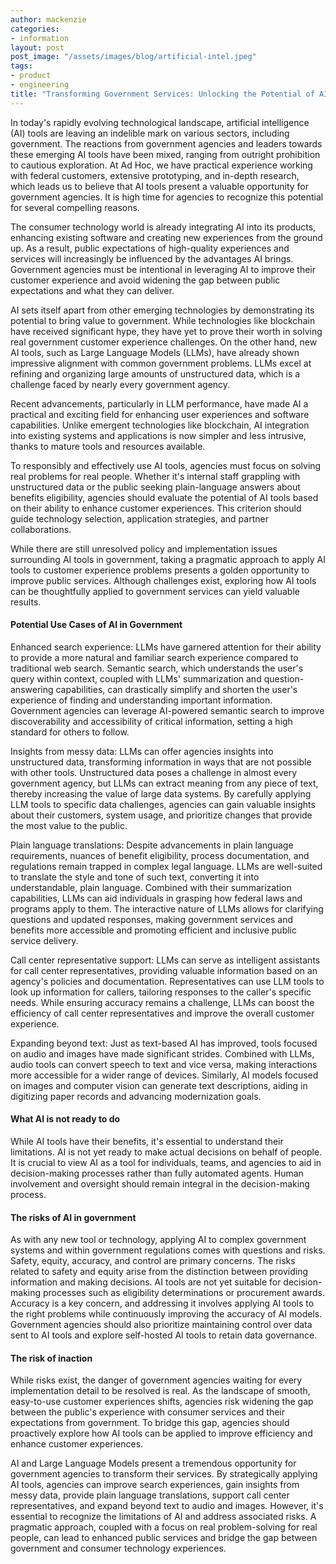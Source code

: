 ```yaml
---
author: mackenzie
categories:
- information
layout: post
post_image: "/assets/images/blog/artificial-intel.jpeg"
tags:
- product
- engineering
title: "Transforming Government Services: Unlocking the Potential of AI and Large Language Models"
---
```


In today's rapidly evolving technological landscape, artificial intelligence (AI) tools are leaving an indelible mark on various sectors, including government. The reactions from government agencies and leaders towards these emerging AI tools have been mixed, ranging from outright prohibition to cautious exploration. At Ad Hoc, we have practical experience working with federal customers, extensive prototyping, and in-depth research, which leads us to believe that AI tools present a valuable opportunity for government agencies. It is high time for agencies to recognize this potential for several compelling reasons.

The consumer technology world is already integrating AI into its products, enhancing existing software and creating new experiences from the ground up. As a result, public expectations of high-quality experiences and services will increasingly be influenced by the advantages AI brings. Government agencies must be intentional in leveraging AI to improve their customer experience and avoid widening the gap between public expectations and what they can deliver.

AI sets itself apart from other emerging technologies by demonstrating its potential to bring value to government. While technologies like blockchain have received significant hype, they have yet to prove their worth in solving real government customer experience challenges. On the other hand, new AI tools, such as Large Language Models (LLMs), have already shown impressive alignment with common government problems. LLMs excel at refining and organizing large amounts of unstructured data, which is a challenge faced by nearly every government agency.

Recent advancements, particularly in LLM performance, have made AI a practical and exciting field for enhancing user experiences and software capabilities. Unlike emergent technologies like blockchain, AI integration into existing systems and applications is now simpler and less intrusive, thanks to mature tools and resources available.

To responsibly and effectively use AI tools, agencies must focus on solving real problems for real people. Whether it's internal staff grappling with unstructured data or the public seeking plain-language answers about benefits eligibility, agencies should evaluate the potential of AI tools based on their ability to enhance customer experiences. This criterion should guide technology selection, application strategies, and partner collaborations.

While there are still unresolved policy and implementation issues surrounding AI tools in government, taking a pragmatic approach to apply AI tools to customer experience problems presents a golden opportunity to improve public services. Although challenges exist, exploring how AI tools can be thoughtfully applied to government services can yield valuable results.

#### Potential Use Cases of AI in Government

Enhanced search experience: LLMs have garnered attention for their ability to provide a more natural and familiar search experience compared to traditional web search. Semantic search, which understands the user's query within context, coupled with LLMs' summarization and question-answering capabilities, can drastically simplify and shorten the user's experience of finding and understanding important information. Government agencies can leverage AI-powered semantic search to improve discoverability and accessibility of critical information, setting a high standard for others to follow.

Insights from messy data: LLMs can offer agencies insights into unstructured data, transforming information in ways that are not possible with other tools. Unstructured data poses a challenge in almost every government agency, but LLMs can extract meaning from any piece of text, thereby increasing the value of large data systems. By carefully applying LLM tools to specific data challenges, agencies can gain valuable insights about their customers, system usage, and prioritize changes that provide the most value to the public.

Plain language translations: Despite advancements in plain language requirements, nuances of benefit eligibility, process documentation, and regulations remain trapped in complex legal language. LLMs are well-suited to translate the style and tone of such text, converting it into understandable, plain language. Combined with their summarization capabilities, LLMs can aid individuals in grasping how federal laws and programs apply to them. The interactive nature of LLMs allows for clarifying questions and updated responses, making government services and benefits more accessible and promoting efficient and inclusive public service delivery.

Call center representative support: LLMs can serve as intelligent assistants for call center representatives, providing valuable information based on an agency's policies and documentation. Representatives can use LLM tools to look up information for callers, tailoring responses to the caller's specific needs. While ensuring accuracy remains a challenge, LLMs can boost the efficiency of call center representatives and improve the overall customer experience.

Expanding beyond text: Just as text-based AI has improved, tools focused on audio and images have made significant strides. Combined with LLMs, audio tools can convert speech to text and vice versa, making interactions more accessible for a wider range of devices. Similarly, AI models focused on images and computer vision can generate text descriptions, aiding in digitizing paper records and advancing modernization goals.

#### What AI is not ready to do

While AI tools have their benefits, it's essential to understand their limitations. AI is not yet ready to make actual decisions on behalf of people. It is crucial to view AI as a tool for individuals, teams, and agencies to aid in decision-making processes rather than fully automated agents. Human involvement and oversight should remain integral in the decision-making process.

#### The risks of AI in government

As with any new tool or technology, applying AI to complex government systems and within government regulations comes with questions and risks. Safety, equity, accuracy, and control are primary concerns. The risks related to safety and equity arise from the distinction between providing information and making decisions. AI tools are not yet suitable for decision-making processes such as eligibility determinations or procurement awards. Accuracy is a key concern, and addressing it involves applying AI tools to the right problems while continuously improving the accuracy of AI models. Government agencies should also prioritize maintaining control over data sent to AI tools and explore self-hosted AI tools to retain data governance.

#### The risk of inaction

While risks exist, the danger of government agencies waiting for every implementation detail to be resolved is real. As the landscape of smooth, easy-to-use customer experiences shifts, agencies risk widening the gap between the public's experience with consumer services and their expectations from government. To bridge this gap, agencies should proactively explore how AI tools can be applied to improve efficiency and enhance customer experiences.

AI and Large Language Models present a tremendous opportunity for government agencies to transform their services. By strategically applying AI tools, agencies can improve search experiences, gain insights from messy data, provide plain language translations, support call center representatives, and expand beyond text to audio and images. However, it's essential to recognize the limitations of AI and address associated risks. A pragmatic approach, coupled with a focus on real problem-solving for real people, can lead to enhanced public services and bridge the gap between government and consumer technology experiences.